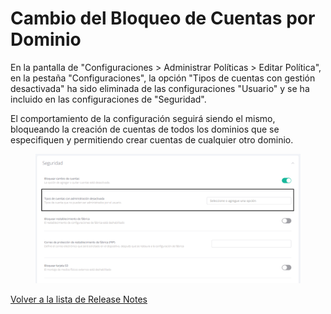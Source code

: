 # Cambio del Bloqueo de Cuentas por Dominio

En la pantalla de "Configuraciones > Administrar Políticas > Editar Política", en la pestaña "Configuraciones", la opción "Tipos de cuentas con gestión desactivada" ha sido eliminada de las configuraciones "Usuario" y se ha incluido en las configuraciones de "Seguridad".&#x20;

El comportamiento de la configuración seguirá siendo el mismo, bloqueando la creación de cuentas de todos los dominios que se especifiquen y permitiendo crear cuentas de cualquier otro dominio.

<figure><img src="../../.gitbook/assets/Captura de tela 2024-04-02 162601.png" alt=""><figcaption></figcaption></figure>

[Volver a la lista de Release Notes](./)&#x20;

